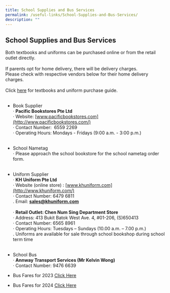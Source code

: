 ```yaml
---
title: School Supplies and Bus Services
permalink: /useful-links/School-Supplies-and-Bus-Services/
description: ""
---
```

## School Supplies and Bus Services

Both textbooks and uniforms can be purchased online
or from the retail outlet directly.<br><br>
If parents opt for home delivery, there will be delivery charges.<br>
Please check with respective vendors below for their home delivery charges.<br><br>
Click&nbsp;[here](https://staging.d1z3a7hqoofu2f.amplifyapp.com/files/Purchase%20Guide.pdf) for textbooks and uniform purchase guide.
<br><br>
*   Book Supplier<br>
   ·          **Pacific Bookstores Pte Ltd**<br>
    ·          Website:&nbsp;[www.pacificbookstores.com](http://www.pacificbookstores.com/)<br>
    ·        Contact Number: &nbsp;6559 2269<br>
 ·        Operating Hours:  Mondays - Fridays&nbsp;(9:00 a.m. - 3:00 p.m.)
<br><br>
*   School Nametag<br>
     ·       Please approach the school bookstore for the school nametag order form.
<br><br>
*   Uniform Supplier<br>
     ·          **KH Uniform Pte Ltd**<br>
     ·           Website (online store) :&nbsp;[www.khuniform.com](http://www.khuniform.com/)<br> 
     ·          Contact Number: 6479 6811<br>
		 .          Email: **[sales@khuniform.com](mailto:sales@khuniform.com)**<br>
		 <br>
    ·             **Retail Outlet: Chen Num Sing Department Store**<br>
    ·             Address: 413 Bukit Batok West Ave. 4, #01-206, (S)650413<br>
    ·             Contact Number: 6565 8961<br>
    ·             Operating Hours: Tuesdays – Sundays (10.00 a.m. – 7.00 p.m.)
		<br>
		. Uniforms are available for sale through school bookshop during school term time
<br><br>
*   School Bus<br>
    ·          **Annway Transport Services (Mr Kelvin Wong)**<br>
    ·             Contact Number: 9476 6639 
		
*   Bus Fares for 2023 [Click Here](/files/bus%20info%20and%20nte%20prices%20for%20saps%20website%20(28%20apr%202023).pdf)
*   Bus Fares for 2024 [Click Here](/files/2024%20bus%20info%20and%20nte%20prices%20for%20saps%20website%20(28%20sep%202023).pdf) 